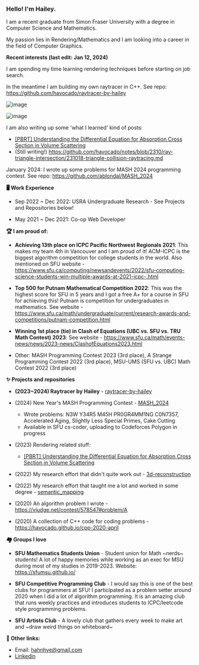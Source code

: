 ### Hello! I'm Hailey. 

I am a recent graduate from Simon Fraser University with a degree in Computer Science and Mathematics.

My passion lies in Rendering/Mathematics and I am looking into a career in the field of Computer Graphics.

**Recent interests (last edit: Jan 12, 2024)**

I am spending my time learning rendering techniques before starting on job search.

In the meantime I am building my own raytracer in C++. See repo: https://github.com/havocado/raytracer-by-hailey

![image](https://github.com/havocado/havocado/assets/47484587/8ec45da2-0e96-4073-82b6-c8217da1988f)

![image](https://github.com/havocado/havocado/assets/47484587/92f962d8-2bb7-4ee9-9f15-1dc240e683a3)


I am also writing up some 'what I learned' kind of posts:
- [[PBRT] Understanding the Differential Equation for Absorption Cross Section in Volume Scattering](https://github.com/havocado/notes/blob/main/230913-understanding-absorption-cross-section.md)
- (Still writing!) https://github.com/havocado/notes/blob/2310/ray-triangle-intersection/231018-triangle-collision-raytracing.md

January 2024: I wrote up some problems for MASH 2024 programming contest. See repo: https://github.com/ablondal/MASH_2024

**🖥️ Work Experience**

- Sep 2022 ~ Dec 2022: USRA Undergraduate Research - See Projects and Repositories below!

<!--**Repos [🗄️ semantic_mapping](https://github.com/havocado/semantic_mapping) [🗄️ 3d-reconstruction](https://github.com/havocado/3d-reconstruction)**-->

- May 2021 ~ Dec 2021: Co-op Web Developer

**🏆 I am proud of:**

- **Achieving 13th place on ICPC Pacific Northwest Regionals 2021**: This makes my team 4th in Vancouver and I am proud of it! ACM-ICPC is the biggest algorithm competition for college students in the world. Also mentioned on SFU website - https://www.sfu.ca/computing/newsandevents/2022/sfu-computing-science-students-win-multiple-awards-at-2021-icpc-.html

- **Top 500 for Putnam Mathematical Competition 2022**: This was the highest score for SFU in 5 years and I got a free A+ for a course in SFU for achieving this! Putnam is competition for undergraduates in mathematics. See website - https://www.sfu.ca/math/undergraduate/current/research-awards-and-competitions/putnam-competition.html

- **Winning 1st place (tie) in Clash of Equations (UBC vs. SFU vs. TRU Math Contest) 2023**: See website - https://www.sfu.ca/math/events-news/news/2023-news/ClashofEquations2023.html

- Other: MASH Programming Contest 2023 (3rd place), A Strange Programming Contest 2022 (3rd place), MSU-UMS (SFU vs. UBC) Math Contest 2022 (3rd place)


**✨ Projects and repositories**

- **(2023~2024) Raytracer by Hailey** - [raytracer-by-hailey](https://github.com/havocado/raytracer-by-hailey)

- (2024) New Year's MASH Programming Contest - [MASH_2024](https://github.com/ablondal/MASH_2024)
  - Wrote problems: N3W Y34R5 M45H PR0GR4MM1NG C0N7357, Accelerated Aging, Slightly Less Special Primes, Cake Cutting
  - Available in SFU cs-coder, uploading to Codeforces Polygon in progress

- (2023) Rendering related stuff:
  - [[PBRT] Understanding the Differential Equation for Absorption Cross Section in Volume Scattering](https://github.com/havocado/notes/blob/main/230913-understanding-absorption-cross-section.md)

- (2022) My research effort that didn't quite work out - [3d-reconstruction](https://github.com/havocado/3d-reconstruction)

- (2022) My research effort that taught me a lot and worked in some degree - [semantic_mapping](https://github.com/havocado/semantic_mapping)

- (2020) An algorithm problem I wrote - https://vjudge.net/contest/578547#problem/A

- (2020) A collection of C++ code for coding problems - https://havocado.github.io/cpp-2020-april

**🏘️ Groups I love**

- **SFU Mathematics Students Union** - Student union for Math ~nerds~ students! A lot of happy memories while working as an exec for MSU during most of my studies in 2019-2023. Website: https://sfumsu.github.io/

- **SFU Competitive Programming Club** - I would say this is one of the best clubs for programmers at SFU! I participated as a problem setter around 2020 when I did a lot of algorithm programming. It is an amazing club that runs weekly practices and introduces students to ICPC/leetcode style programming problems.

- **SFU Artists Club** - A lovely club that gathers every week to make art and ~draw weird things on whiteboard~

**💬 Other links:**

- Email: hahnhye@gmail.com
- [Linkedin](linkedin.com/in/hailey-ahn)

<!--
**havocado/havocado** is a ✨ _special_ ✨ repository because its `README.md` (this file) appears on your GitHub profile.

Here are some ideas to get you started:

- 🔭 I’m currently working on ...
- 🌱 I’m currently learning ...
- 👯 I’m looking to collaborate on ...
- 🤔 I’m looking for help with ...
- 💬 Ask me about ...
- 📫 How to reach me: ...
- 😄 Pronouns: ...
- ⚡ Fun fact: ...
-->
